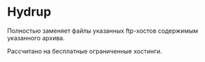 # Hydrup

Полностью заменяет файлы указанных ftp-хостов содержимым указанного архива.

Рассчитано на бесплатные ограниченные хостинги.